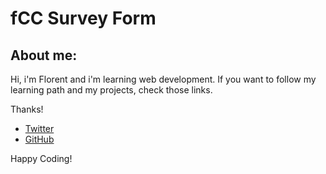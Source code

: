 # fCC Survey Form

## About me:
Hi, i'm Florent and i'm learning web development. 
If you want to follow my learning path and my projects, check those links.

Thanks!

- [Twitter](https://twitter.com/flodotjs)
- [GitHub](https://github.com/FlorentVogel)

Happy Coding!
